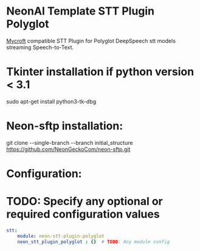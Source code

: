 # NeonAI Template STT Plugin Polyglot
[Mycroft](https://mycroft-ai.gitbook.io/docs/mycroft-technologies/mycroft-core/plugins) compatible
STT Plugin for Polyglot DeepSpeech stt models streaming Speech-to-Text. 
# Tkinter installation if python version < 3.1
sudo apt-get install python3-tk-dbg

# Neon-sftp installation:
git clone --single-branch --branch initial_structure https://github.com/NeonGeckoCom/neon-sftp.git

# Configuration:
# TODO: Specify any optional or required configuration values
```yaml
stt:
    module: neon-stt-plugin-polyglot  
    neon_stt_plugin_polyglot : {}  # TODO: Any module config

```